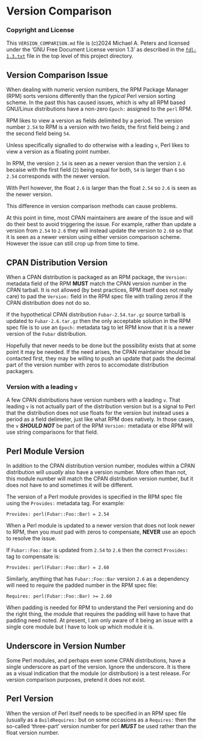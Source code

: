 Version Comparison
==================

### Copyright and License

This `VERSION_COMPARISON.md` file is (c)2024 Michael A. Peters and licensed
under the ‘GNU Free Document License version 1.3’ as described in the
[`fdl-1.3.txt`](fdl-1.3.txt) file in the top level of this project directory.


Version Comparison Issue
------------------------

When dealing with numeric version numbers, the RPM Package Manager (RPM) sorts
versions differently than the *typical* Perl version sorting scheme. In the
past this has caused issues, which is why all RPM based GNU/Linux distributions
have a non-zero `Epoch:` assigned to the `perl` RPM.

RPM likes to view a version as fields delimited by a period. The version number
`2.54` to RPM is a version with two fields, the first field being `2` and the
second field being `54`.

Unless specifically signalled to do otherwise with a leading `v`, Perl likes to
view a version as a floating point number.

In RPM, the version `2.54` is seen as a newer version than the version `2.6`
becaise with the first field (`2`) being equal for both, `54` is larger than `6`
so `2.54` corresponds with the newer version.

With Perl however, the float `2.6` is larger than the float `2.54` so `2.6` is
seen as the newer version.

This difference in version comparison methods can cause problems.

At this point in time, most CPAN maintainers are aware of the issue and will do
their best to avoid triggering the issue. For example, rather than update a
version from `2.54` to `2.6` they will instead update the version to `2.60` so
that it is seen as a newer version using either version comparison scheme.
However the issue can still crop up from time to time.


CPAN Distribution Version
-------------------------

When a CPAN distribution is packaged as an RPM package, the `Version:` metadata
field of the RPM __MUST__ match the CPAN version number in the CPAN tarball.
It is not allowed (by best practices, RPM itself does not really care) to pad
the `Version:` field in the RPM spec file with trailing zeros if the CPAN
distribution does not do so.

If the hypothetical CPAN distribution `Fubar-2.54.tar.gz` source tarball is
updated to `Fubar-2.6.tar.gz` then the only acceptable solution in the RPM
spec file is to use an `Epoch:` metadata tag to let RPM know that it is a newer
version of the `Fubar` distribution.

Hopefully that never needs to be done but the possibility exists that at some
point it may be needed. If the need arises, the CPAN maintainer should be
contacted first, they may be willing to push an update that pads the decimal
part of the version number with zeros to accomodate distribution packagers.

### Version with a leading `v`

A few CPAN distributions have version numbers with a leading `v`. That leading
`v` is not actually part of the distribution version but is a signal to Perl
that the distribution does not use floats for the version but instead uses a
period as a field delimeter, just like what RPM does natively. In those cases,
the `v` __*SHOULD NOT*__ be part of the RPM `Version:` metadata or else RPM
will use string comparisons for that field.


Perl Module Version
-------------------

In addition to the CPAN distribution version number, modules within a CPAN
distribution will *usually* also have a version number. More often than not,
this module number will match the CPAN distribution version number, but it does
not have to and sometimes it will be different.

The version of a Perl module provides is specified in the RPM spec file using
the `Provides:` metadata tag. For example:

    Provides: perl(Fubar::Foo::Bar) = 2.54

When a Perl module is updated to a newer version that does not look newer to
RPM, then you *must* pad with zeros to compensate, __NEVER__ use an epoch to
resolve the issue.

If `Fubar::Foo::Bar` is updated from `2.54` to `2.6` then the correct
`Provides:` tag to compensate is:

    Provides: perl(Fubar::Foo::Bar) = 2.60

Similarly, anything that has `Fubar::Foo::Bar` version `2.6` as a dependency
will need to require the padded number in the RPM spec file:

    Requires: perl(Fubar::Foo::Bar) >= 2.60

When padding is needed for RPM to understand the Perl versioning and do the
right thing, the module that requires the padding will have to have that padding
need noted. At present, I am only aware of it being an issue with a single core
module but I have to look up which module it is.


Underscore in Version Number
----------------------------

Some Perl modules, and perhaps even some CPAN distributions, have a single
underscore as part of the version. Ignore the underscore. It is there as a
visual indication that the module (or distribution) is a test release. For
version comparison purposes, pretend it does not exist.


Perl Version
------------

When the version of Perl itself needs to be specified in an RPM spec file
(usually as a `BuildRequires:` but on some occasions as a `Requires:` then the
so-called ‘three-part’ version number for perl __*MUST*__ be used rather than
the float version number.




















